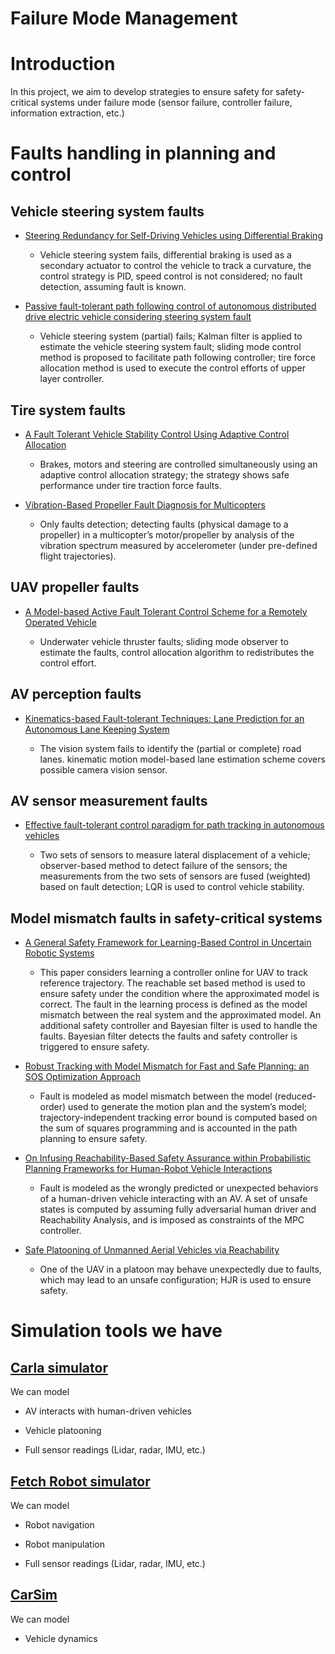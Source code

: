 # Failure Mode Management


# Introduction

In this project, we aim to develop strategies to ensure safety for safety-critical systems under failure mode (sensor failure, controller failure, information extraction, etc.)

<!-- ## Papers to read

### Recoverable set 


### Positive invariant set


### Reachability set 
1. Introduction slide https://people.eecs.berkeley.edu/~somil/Papers/Introduction_to_Reachability_to_Share.pdf

2. Safe learning robot  
https://people.eecs.berkeley.edu/~jfisac/papers/General_Safe_Learning.pdf -->


# Faults handling in planning and control
 

## Vehicle steering system faults


+ [Steering Redundancy for Self-Driving Vehicles using Differential Braking](https://www.tandfonline.com/doi/abs/10.1080/00423114.2017.1356929)

    - Vehicle steering system fails, differential braking is used as a secondary actuator to control the vehicle to track a curvature, the control strategy is PID, speed control is not considered; no fault detection, assuming fault is known.


+ [Passive fault-tolerant path following control of autonomous distributed drive electric vehicle considering steering system fault](https://www.sciencedirect.com/science/article/pii/S0888327019300196)

    - Vehicle steering system (partial) fails; Kalman filter is applied to estimate the vehicle steering system fault; sliding mode control method is proposed to facilitate path following controller; tire force allocation method is used to execute the control efforts of upper layer controller.

## Tire system faults

+ [A Fault Tolerant Vehicle Stability Control Using Adaptive Control Allocation](https://asmedigitalcollection.asme.org/DSCC/proceedings-abstract/DSCC2018/51890/V001T09A002/455564)

    - Brakes, motors and steering are controlled simultaneously using an adaptive control allocation strategy; the strategy shows safe performance under tire traction force faults.

+ [Vibration-Based Propeller Fault Diagnosis for Multicopters](https://ieeexplore.ieee.org/document/8453400)

    - Only faults detection; detecting faults (physical damage to a propeller) in a multicopter’s motor/propeller by analysis of the vibration spectrum measured by accelerometer (under pre-defined flight trajectories).


## UAV propeller faults

+ [A Model-based Active Fault Tolerant Control Scheme for a Remotely Operated Vehicle](https://www.sciencedirect.com/science/article/pii/S240589631832384X)

    - Underwater vehicle thruster faults; sliding mode observer to estimate the faults, control allocation algorithm to redistributes the control effort.



## AV perception faults

+ [Kinematics-based Fault-tolerant Techniques: Lane Prediction for an Autonomous Lane Keeping System](https://link.springer.com/article/10.1007/s12555-017-0449-8)

    - The vision system fails to identify the (partial or complete) road lanes. kinematic motion model-based lane estimation scheme covers possible camera vision sensor.

## AV sensor measurement faults
+ [Effective fault-tolerant control paradigm for path tracking in autonomous vehicles](https://www.tandfonline.com/doi/full/10.1080/21642583.2014.1002138)

    - Two sets of sensors to measure lateral displacement of a vehicle; observer-based method to detect failure of the sensors; the measurements from the two sets of sensors are fused (weighted) based on fault detection; LQR is used to control vehicle stability.


## Model mismatch faults in safety-critical systems  

+ [A General Safety Framework for Learning-Based Control in Uncertain Robotic Systems](https://people.eecs.berkeley.edu/~jfisac/papers/General_Safe_Learning.pdf)

    - This paper considers learning a controller online for UAV to track reference trajectory. The reachable set based method is used to ensure safety under the condition where the approximated model is correct. The fault in the learning process is defined as the model mismatch between the real system and the approximated model. An additional safety controller and Bayesian filter is used to handle the faults. Bayesian filter detects the faults and safety controller is triggered to ensure safety.


+ [Robust Tracking with Model Mismatch for Fast and Safe Planning: an SOS Optimization Approach](https://arxiv.org/abs/1808.00649)
    
    - Fault is modeled as model mismatch between the model (reduced-order) used to generate the motion plan and the system’s model; trajectory-independent tracking error bound is computed based on the sum of squares programming and is accounted in the path planning to ensure safety.

+ [On Infusing Reachability-Based Safety Assurance within Probabilistic Planning Frameworks for Human-Robot Vehicle Interactions](http://asl.stanford.edu/wp-content/papercite-data/pdf/Leung.Schmerling.Chen.ea.ISER18.pdf)

    - Fault is modeled as the wrongly predicted or unexpected behaviors of a human-driven vehicle interacting with an AV. A set of unsafe states is computed by assuming fully adversarial human driver and Reachability Analysis, and is imposed as constraints of the MPC controller.

+ [Safe Platooning of Unmanned Aerial Vehicles via Reachability](https://arxiv.org/abs/1503.07253)
    - One of the UAV in a platoon may behave unexpectedly due to faults, which may lead to an unsafe configuration; HJR is used to ensure safety.



# Simulation tools we have


## [Carla simulator](https://github.com/carla-simulator/carla)

We can model

* AV interacts with human-driven vehicles

* Vehicle platooning 

* Full sensor readings (Lidar, radar, IMU, etc.)


## [Fetch Robot simulator](https://docs.fetchrobotics.com/manipulation.html)

We can model

* Robot navigation

* Robot manipulation

* Full sensor readings (Lidar, radar, IMU, etc.)

## [CarSim](https://www.carsim.com/products/carsim/index.php)

We can model

* Vehicle dynamics

